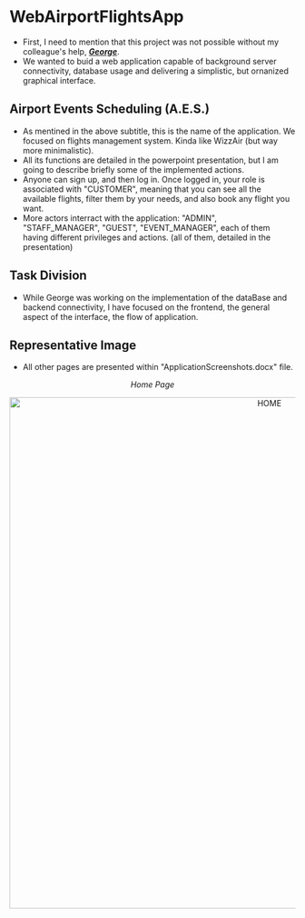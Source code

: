 # WebAirportFlightsApp
 - First, I need to mention that this project was not possible without my colleague's help, [**_George_**](https://github.com/AutumnBobcat161). <br />
 - We wanted to buid a web application capable of background server connectivity, database usage and delivering a simplistic, but ornanized graphical interface.

## Airport Events Scheduling (A.E.S.)
 - As mentined in the above subtitle, this is the name of the application. We focused on flights management system. Kinda like WizzAir (but way more minimalistic).
 - All its functions are detailed in the powerpoint presentation, but I am going to describe briefly some of the implemented actions.
 - Anyone can sign up, and then log in. Once logged in, your role is associated with "CUSTOMER", meaning that you can see all the available flights, filter them by your needs, and also book any flight you want.
 - More actors interract with the application: "ADMIN", "STAFF_MANAGER", "GUEST", "EVENT_MANAGER", each of them having different privileges and actions. (all of them, detailed in the presentation)

## Task Division
  - While George was working on the implementation of the dataBase and backend connectivity, I have focused on the frontend, the general aspect of the interface, the flow of application.
 
## Representative Image
 - All other pages are presented within "ApplicationScreenshots.docx" file.

<p align="center">
    <i>Home Page</i>
</p>

<p align="center">
  <img width="900" src="https://user-images.githubusercontent.com/64836463/152409471-20661023-48d3-4f70-9e25-ae15bdcfa004.png" alt="HOME">
</p>
